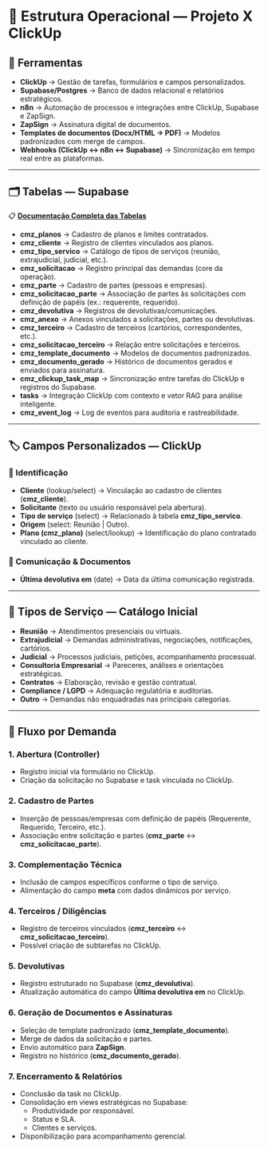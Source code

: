 
# 📂 Estrutura Operacional — Projeto X ClickUp  

## 🔧 Ferramentas  

- **ClickUp** → Gestão de tarefas, formulários e campos personalizados.  
- **Supabase/Postgres** → Banco de dados relacional e relatórios estratégicos.  
- **n8n** → Automação de processos e integrações entre ClickUp, Supabase e ZapSign.  
- **ZapSign** → Assinatura digital de documentos.  
- **Templates de documentos (Docx/HTML → PDF)** → Modelos padronizados com merge de campos.  
- **Webhooks (ClickUp ↔ n8n ↔ Supabase)** → Sincronização em tempo real entre as plataformas.  

---

## 🗂️ Tabelas — Supabase  

📋 **[Documentação Completa das Tabelas](https://github.com/MiqueiasBrandaoDev/operacional--x-clickup/blob/main/database-schema.md)**

- **cmz_planos** → Cadastro de planos e limites contratados.  
- **cmz_cliente** → Registro de clientes vinculados aos planos.  
- **cmz_tipo_servico** → Catálogo de tipos de serviços (reunião, extrajudicial, judicial, etc.).  
- **cmz_solicitacao** → Registro principal das demandas (core da operação).  
- **cmz_parte** → Cadastro de partes (pessoas e empresas).  
- **cmz_solicitacao_parte** → Associação de partes às solicitações com definição de papéis (ex.: requerente, requerido).  
- **cmz_devolutiva** → Registros de devolutivas/comunicações.  
- **cmz_anexo** → Anexos vinculados a solicitações, partes ou devolutivas.  
- **cmz_terceiro** → Cadastro de terceiros (cartórios, correspondentes, etc.).  
- **cmz_solicitacao_terceiro** → Relação entre solicitações e terceiros.  
- **cmz_template_documento** → Modelos de documentos padronizados.  
- **cmz_documento_gerado** → Histórico de documentos gerados e enviados para assinatura.  
- **cmz_clickup_task_map** → Sincronização entre tarefas do ClickUp e registros do Supabase.  
- **tasks** → Integração ClickUp com contexto e vetor RAG para análise inteligente.  
- **cmz_event_log** → Log de eventos para auditoria e rastreabilidade.  

---

## 🏷️ Campos Personalizados — ClickUp  

### 📌 Identificação  
- **Cliente** (lookup/select) → Vinculação ao cadastro de clientes (**cmz_cliente**).  
- **Solicitante** (texto ou usuário responsável pela abertura).  
- **Tipo de serviço** (select) → Relacionado à tabela **cmz_tipo_servico**.  
- **Origem** (select: Reunião | Outro).  
- **Plano (cmz_plano)** (select/lookup) → Identificação do plano contratado vinculado ao cliente.  

### 📌 Comunicação & Documentos  
- **Última devolutiva em** (date) → Data da última comunicação registrada.  

---

## 📑 Tipos de Serviço — Catálogo Inicial  

- **Reunião** → Atendimentos presenciais ou virtuais.  
- **Extrajudicial** → Demandas administrativas, negociações, notificações, cartórios.  
- **Judicial** → Processos judiciais, petições, acompanhamento processual.  
- **Consultoria Empresarial** → Pareceres, análises e orientações estratégicas.  
- **Contratos** → Elaboração, revisão e gestão contratual.  
- **Compliance / LGPD** → Adequação regulatória e auditorias.  
- **Outro** → Demandas não enquadradas nas principais categorias.  

---

## 🔄 Fluxo por Demanda  

### 1. **Abertura (Controller)**  
- Registro inicial via formulário no ClickUp.  
- Criação da solicitação no Supabase e task vinculada no ClickUp.  

### 2. **Cadastro de Partes**  
- Inserção de pessoas/empresas com definição de papéis (Requerente, Requerido, Terceiro, etc.).  
- Associação entre solicitação e partes (**cmz_parte** ↔ **cmz_solicitacao_parte**).  

### 3. **Complementação Técnica**  
- Inclusão de campos específicos conforme o tipo de serviço.  
- Alimentação do campo **meta** com dados dinâmicos por serviço.  

### 4. **Terceiros / Diligências**  
- Registro de terceiros vinculados (**cmz_terceiro** ↔ **cmz_solicitacao_terceiro**).  
- Possível criação de subtarefas no ClickUp.  

### 5. **Devolutivas**  
- Registro estruturado no Supabase (**cmz_devolutiva**).  
- Atualização automática do campo **Última devolutiva em** no ClickUp.  

### 6. **Geração de Documentos e Assinaturas**  
- Seleção de template padronizado (**cmz_template_documento**).  
- Merge de dados da solicitação e partes.  
- Envio automático para **ZapSign**.  
- Registro no histórico (**cmz_documento_gerado**).  

### 7. **Encerramento & Relatórios**  
- Conclusão da task no ClickUp.  
- Consolidação em views estratégicas no Supabase:  
  - Produtividade por responsável.  
  - Status e SLA.  
  - Clientes e serviços.  
- Disponibilização para acompanhamento gerencial.  
